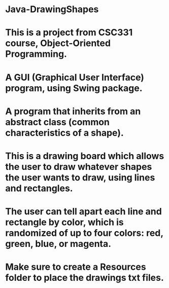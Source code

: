 # Java-DrawingShapes
# This is a project from CSC331 course, Object-Oriented Programming.
# A GUI (Graphical User Interface) program, using Swing package.
# A program that inherits from an abstract class (common characteristics of a shape).
# This is a drawing board which allows the user to draw whatever shapes the user wants to draw, using lines and rectangles.
# The user can tell apart each line and rectangle by color, which is randomized of up to four colors: red, green, blue, or magenta.
# Make sure to create a Resources folder to place the drawings txt files.


